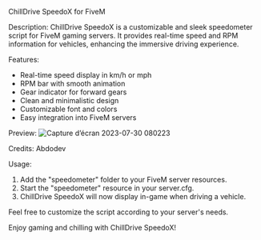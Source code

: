 ChillDrive SpeedoX for FiveM

Description:
ChillDrive SpeedoX is a customizable and sleek speedometer script for FiveM gaming servers. It provides real-time speed and RPM information for vehicles, enhancing the immersive driving experience.

Features:
- Real-time speed display in km/h or mph
- RPM bar with smooth animation
- Gear indicator for forward gears
- Clean and minimalistic design
- Customizable font and colors
- Easy integration into FiveM servers

Preview:
![Capture d’écran 2023-07-30 080223](https://github.com/AbdoDev0/ChillDrive-SpeedoX/assets/54995858/4fb2ec7d-4391-429a-9390-d6b302c0d84a)


Credits:
Abdodev

Usage:
1. Add the "speedometer" folder to your FiveM server resources.
2. Start the "speedometer" resource in your server.cfg.
3. ChillDrive SpeedoX will now display in-game when driving a vehicle.

Feel free to customize the script according to your server's needs.

Enjoy gaming and chilling with ChillDrive SpeedoX!
